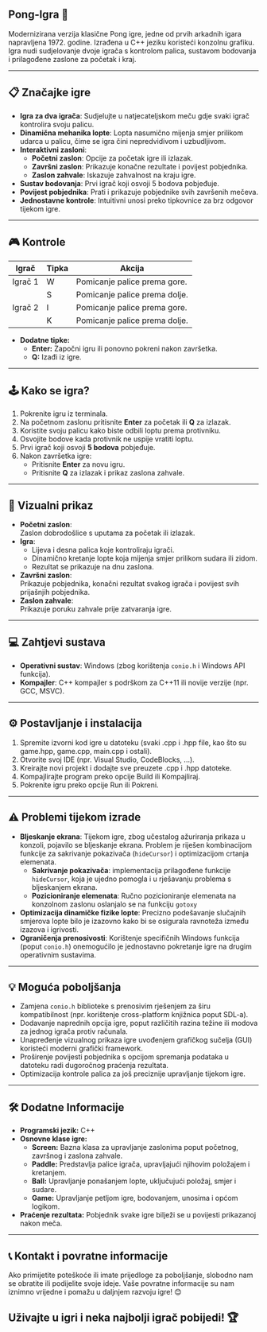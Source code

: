 ## Pong-Igra 🏓
Modernizirana verzija klasične Pong igre, jedne od prvih arkadnih igara napravljena 1972. godine. Izrađena u C++ jeziku koristeći konzolnu grafiku. 
Igra nudi sudjelovanje dvoje igrača s kontrolom palica, sustavom bodovanja i prilagođene zaslone za početak i kraj.

---

## 📋 Značajke igre
- **Igra za dva igrača**: Sudjelujte u natjecateljskom meču gdje svaki igrač kontrolira svoju palicu.
- **Dinamična mehanika lopte**: Lopta nasumično mijenja smjer prilikom udarca u palicu, čime se igra čini nepredvidivom i uzbudljivom.
- **Interaktivni zasloni**:
  - **Početni zaslon**: Opcije za početak igre ili izlazak.
  - **Završni zaslon**: Prikazuje konačne rezultate i povijest pobjednika.
  - **Zaslon zahvale**: Iskazuje zahvalnost na kraju igre.
- **Sustav bodovanja**: Prvi igrač koji osvoji 5 bodova pobjeđuje.
- **Povijest pobjednika**: Prati i prikazuje pobjednike svih završenih mečeva.
- **Jednostavne kontrole**: Intuitivni unosi preko tipkovnice za brz odgovor tijekom igre.

---

## 🎮 Kontrole
| **Igrač** | **Tipka** | **Akcija**                    |
|-----------|-----------|-------------------------------|
| Igrač 1   | W         | Pomicanje palice prema gore.  |
|           | S         | Pomicanje palice prema dolje. |
| Igrač 2   | I         | Pomicanje palice prema gore.  |
|           | K         | Pomicanje palice prema dolje. |

- **Dodatne tipke:**		
	- **Enter:** Započni igru ili ponovno pokreni nakon završetka.
	- **Q:** Izađi iz igre.

---

## 🕹️ Kako se igra?
1. Pokrenite igru iz terminala.
2. Na početnom zaslonu pritisnite **Enter** za početak ili **Q** za izlazak.
3. Koristite svoju palicu kako biste odbili loptu prema protivniku.
4. Osvojite bodove kada protivnik ne uspije vratiti loptu.
5. Prvi igrač koji osvoji **5 bodova** pobjeđuje.
6. Nakon završetka igre:
   - Pritisnite **Enter** za novu igru.
   - Pritisnite **Q** za izlazak i prikaz zaslona zahvale.

---

## 🎨 Vizualni prikaz
- **Početni zaslon**:  
  Zaslon dobrodošlice s uputama za početak ili izlazak.  
- **Igra**:  
  - Lijeva i desna palica koje kontroliraju igrači.  
  - Dinamično kretanje lopte koja mijenja smjer prilikom sudara ili zidom.  
  - Rezultat se prikazuje na dnu zaslona.  
- **Završni zaslon**:  
  Prikazuje pobjednika, konačni rezultat svakog igrača i povijest svih prijašnjih pobjednika.  
- **Zaslon zahvale**:  
  Prikazuje poruku zahvale prije zatvaranja igre.

---

## 💻 Zahtjevi sustava
- **Operativni sustav**: Windows (zbog korištenja `conio.h` i Windows API funkcija).
- **Kompajler**: C++ kompajler s podrškom za C++11 ili novije verzije (npr. GCC, MSVC).

---

## ⚙️ Postavljanje i instalacija
1. Spremite izvorni kod igre u datoteku (svaki .cpp i .hpp file, kao što su game.hpp, game.cpp, main.cpp i ostali).
2. Otvorite svoj IDE (npr. Visual Studio, CodeBlocks, ...).
3. Kreirajte novi projekt i dodajte sve preuzete .cpp i .hpp datoteke.
4. Kompajlirajte program preko opcije Build ili Kompajliraj.
5. Pokrenite igru preko opcije Run ili Pokreni.

---

## ⚠️ Problemi tijekom izrade  
- **Bljeskanje ekrana**: Tijekom igre, zbog učestalog ažuriranja prikaza u konzoli, pojavilo se bljeskanje ekrana. Problem je riješen kombinacijom funkcije za sakrivanje pokazivača (`hideCursor`) i optimizacijom crtanja elemenata.  
	- **Sakrivanje pokazivača**: implementacija prilagođene funkcije `hideCursor`, koja je ujedno pomogla i u rješavanju problema s bljeskanjem ekrana.  
	- **Pozicioniranje elemenata**: Ručno pozicioniranje elemenata na konzolnom zaslonu oslanjalo se na funkciju `gotoxy`
- **Optimizacija dinamičke fizike lopte**: Precizno podešavanje slučajnih smjerova lopte bilo je izazovno kako bi se osigurala ravnoteža između izazova i igrivosti.  
- **Ograničenja prenosivosti**: Korištenje specifičnih Windows funkcija (poput `conio.h`) onemogućilo je jednostavno pokretanje igre na drugim operativnim sustavima.  

---

## 💡 Moguća poboljšanja  
- Zamjena `conio.h` biblioteke s prenosivim rješenjem za širu kompatibilnost (npr. korištenje cross-platform knjižnica poput SDL-a).  
- Dodavanje naprednih opcija igre, poput različitih razina težine ili modova za jednog igrača protiv računala.  
- Unapređenje vizualnog prikaza igre uvođenjem grafičkog sučelja (GUI) koristeći moderni grafički framework.  
- Proširenje povijesti pobjednika s opcijom spremanja podataka u datoteku radi dugoročnog praćenja rezultata.  
- Optimizacija kontrole palica za još preciznije upravljanje tijekom igre.

---
  
## 🛠️ Dodatne Informacije
- **Programski jezik:** C++
- **Osnovne klase igre:**
	- **Screen:** Bazna klasa za upravljanje zaslonima poput početnog, završnog i zaslona zahvale.
	- **Paddle:** Predstavlja palice igrača, upravljajući njihovim položajem i kretanjem.
	- **Ball:** Upravljanje ponašanjem lopte, uključujući položaj, smjer i sudare.
	- **Game:** Upravljanje petljom igre, bodovanjem, unosima i općom logikom.
- **Praćenje rezultata:** Pobjednik svake igre bilježi se u povijesti prikazanoj nakon meča.

---

## 📞 Kontakt i povratne informacije
Ako primijetite poteškoće ili imate prijedloge za poboljšanje, slobodno nam se obratite ili podijelite svoje ideje. Vaše povratne informacije su nam iznimno vrijedne i pomažu u daljnjem razvoju igre! 😊

## Uživajte u igri i neka najbolji igrač pobijedi! 🏆
